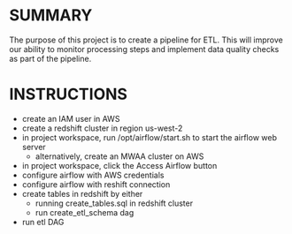 # **SUMMARY**
The purpose of this project is to create a pipeline for ETL. This will improve our ability to monitor processing steps and implement data quality checks as part of the pipeline.

# **INSTRUCTIONS**
- create an IAM user in AWS
- create a redshift cluster in region us-west-2
- in project workspace, run /opt/airflow/start.sh to start the airflow web server
    - alternatively, create an MWAA cluster on AWS
- in project workspace, click the Access Airflow button
- configure airflow with AWS credentials
- configure airflow with reshift connection
- create tables in redshift by either
    - running create_tables.sql in redshift cluster
    - run create_etl_schema dag
- run etl DAG